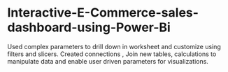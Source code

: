 # Interactive-E-Commerce-sales-dashboard-using-Power-Bi
Used complex parameters to drill down in worksheet and customize using filters and slicers. Created connections , Join  new tables, calculations to manipulate data and enable user driven parameters for visualizations.
